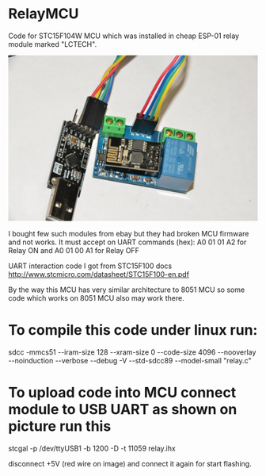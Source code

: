 # RelayMCU

Code for STC15F104W MCU which was installed in cheap ESP-01 relay module marked "LCTECH". 

![LCTECH ESP-01 based Module with STC15F100W MCU connected to USB-UART](relay-uart.jpg?raw=true "Relay with STC15F104W MCU driven by ESP-01")

I bought few such modules from ebay but they had broken MCU firmware and not works. It must accept on UART commands (hex): A0 01 01 A2 for Relay ON and A0 01 00 A1 for Relay OFF

UART interaction code I got from STC15F100 docs 
http://www.stcmicro.com/datasheet/STC15F100-en.pdf

By the way this MCU has very similar architecture to 8051 MCU so some code which works on 8051 MCU also may work there. 

# To compile this code under linux run: 

  sdcc -mmcs51 --iram-size 128 --xram-size 0 --code-size 4096  --nooverlay --noinduction --verbose --debug -V --std-sdcc89 --model-small   "relay.c"

# To upload code into MCU connect module to USB UART as shown on picture run this
 
  stcgal -p /dev/ttyUSB1 -b 1200 -D -t 11059 relay.ihx
  
  disconnect +5V (red wire on image) and connect it again for start flashing. 
  

